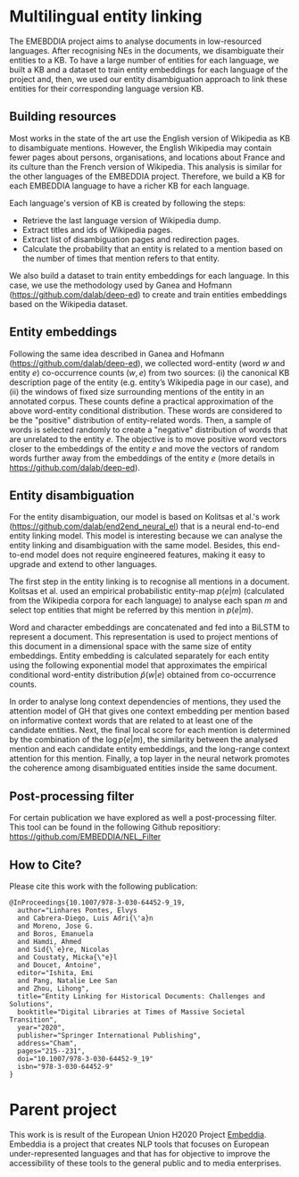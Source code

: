 # Multilingual entity linking

The EMEBDDIA project aims to analyse documents in low-resourced languages. After recognising NEs in the documents, we disambiguate their entities to a KB. To have a large number of entities for each language, we built a KB and a dataset to train entity embeddings for each language of the project and, then, we used our entity disambiguation approach to link these entities for their corresponding language version KB.

## Building resources

Most works in the state of the art use the English version of Wikipedia as KB to disambiguate mentions. However, the English Wikipedia may contain fewer pages about persons, organisations, and locations about France and its culture than the French version of Wikipedia. This analysis is similar for the other languages of the EMBEDDIA project. Therefore, we build a KB for each EMBEDDIA language to have a richer KB for each language.

Each language's version of KB is created by following the steps:
- Retrieve the last language version of Wikipedia dump.
- Extract titles and ids of Wikipedia pages.
- Extract list of disambiguation pages and redirection pages.
- Calculate the probability that an entity is related to a mention based on the number of times that mention refers to that entity.

We also build a dataset to train entity embeddings for each language. In this case, we use the methodology used by Ganea and Hofmann (https://github.com/dalab/deep-ed) to create and train entities embeddings based on the Wikipedia dataset.

## Entity embeddings

Following the same idea described in Ganea and Hofmann (https://github.com/dalab/deep-ed), we collected word-entity (word $w$ and entity $e$) co-occurrence counts $(w,e)$ from two sources: (i) the canonical KB description page of the entity (e.g. entity’s Wikipedia page in our case), and (ii) the windows of fixed size surrounding mentions of the entity in an annotated corpus. These counts define a practical approximation of the above word-entity conditional distribution. These words are considered to be the "positive" distribution of entity-related words. Then, a sample of words is selected randomly to create a "negative" distribution of words that are unrelated to the entity $e$. The objective is to move positive word vectors closer to the embeddings of the entity $e$ and move the vectors of random words further away from the embeddings of the entity $e$ (more details in https://github.com/dalab/deep-ed).

## Entity disambiguation

For the entity disambiguation, our model is based on Kolitsas et al.'s work (https://github.com/dalab/end2end_neural_el) that is a neural end-to-end entity linking model. This model is interesting because we can analyse the entity linking and disambiguation with the same model. Besides, this end-to-end model does not require engineered features, making it easy to upgrade and extend to other languages.

The first step in the entity linking is to recognise all mentions in a document. Kolitsas et al. used an empirical probabilistic entity-map $p(e|m)$ (calculated from the Wikipedia corpora for each language) to analyse each span $m$ and select top entities that might be referred by this mention in $p(e|m)$.

Word and character embeddings are concatenated and fed into a BiLSTM to represent a document. This representation is used to project mentions of this document in a dimensional space with the same size of entity embeddings. Entity embedding is calculated separately for each entity using the following exponential model that approximates the empirical conditional word-entity distribution $\widehat{p}(w|e)$ obtained from co-occurrence counts.

In order to analyse long context dependencies of mentions, they used the attention model of GH that gives one context embedding per mention based on informative context words that are related to at least one of the candidate entities.
Next, the final local score for each mention is determined by the combination of the $\log p(e|m)$, the similarity between the analysed mention and each candidate entity embeddings, and the long-range context attention for this mention.
Finally, a top layer in the neural network promotes the coherence among disambiguated entities inside the same document.

## Post-processing filter 

For certain publication we have explored as well a post-processing filter. This tool can be found in the following Github repositiory:
https://github.com/EMBEDDIA/NEL_Filter

## How to Cite?

Please cite this work with the following publication:
```
@InProceedings{10.1007/978-3-030-64452-9_19,
  author="Linhares Pontes, Elvys
  and Cabrera-Diego, Luis Adri{\'a}n
  and Moreno, Jose G.
  and Boros, Emanuela
  and Hamdi, Ahmed
  and Sid{\`e}re, Nicolas
  and Coustaty, Micka{\"e}l
  and Doucet, Antoine",
  editor="Ishita, Emi
  and Pang, Natalie Lee San
  and Zhou, Lihong",
  title="Entity Linking for Historical Documents: Challenges and Solutions",
  booktitle="Digital Libraries at Times of Massive Societal Transition",
  year="2020",
  publisher="Springer International Publishing",
  address="Cham",
  pages="215--231",
  doi="10.1007/978-3-030-64452-9_19"
  isbn="978-3-030-64452-9"
}
``` 

# Parent project

This work is is result of the European Union H2020 Project [Embeddia](http://embeddia.eu/). Embeddia is a project that creates NLP tools that focuses on European under-represented languages and that has for objective to improve the accessibility of these tools to the general public and to media enterprises.
